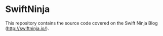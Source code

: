 # SwiftNinja

This repository contains the source code covered on the Swift Ninja Blog (http://swiftninja.io/).  